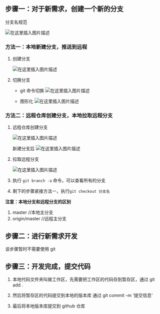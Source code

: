 ## 步骤一：对于新需求，创建一个新的分支

分支名规范

![在这里插入图片描述](https://img-blog.csdnimg.cn/ab23a71ad9014cdc8a86aab2e966e259.png)

### 方法一：本地新建分支，推送到远程

1. 创建分支

   ![在这里插入图片描述](https://img-blog.csdnimg.cn/9d965ae85a1440afa166d56ab2f0440e.png)

2. 切换分支

   - git 命令切换
     ![在这里插入图片描述](https://img-blog.csdnimg.cn/5469ea8ecdc243ceaf83643f92a55e87.png)

   - 图形化
     ![在这里插入图片描述](https://img-blog.csdnimg.cn/ed93c6c3eae74d99a887b0f139df28b3.png)

### 方法二：远程仓库创建分支，本地拉取远程分支

1. 远程仓库创建分支

   ![在这里插入图片描述](https://img-blog.csdnimg.cn/c051bbb7ce604271b7bbacd0d65dd677.png)

   新建分支后
   ![在这里插入图片描述](https://img-blog.csdnimg.cn/b7beeabf118d48029c8f2399097c5ef1.png)

2. 拉取远程分支

   ![在这里插入图片描述](https://img-blog.csdnimg.cn/3a84a68f6344406d9184ed153cc1404e.png)

3. 执行 `git branch -a` 命令，可以查看所有的分支

4. 剩下的步骤紧接方法一，执行`git checkout 分支名`

**注意：本地分支和远程分支的区别**

1. master //本地主分支
2. origin/master //远程主分支

## 步骤二：进行新需求开发

该步骤暂时不需要使用 git

## 步骤三：开发完成，提交代码

1. 本地代码文件夹叫做工作区，先需要把工作区的代码存到暂存区，通过 git add .

2. 然后将暂存区的代码提交到本地的版本库 通过 git commit -m '提交信息'

3. 最后将本地版本库提交到 github 仓库
